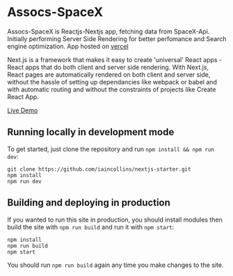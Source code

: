 # Assocs-SpaceX



Assocs-SpaceX is Reactjs-Nextjs app, fetching data from SpaceX-Api. Initially performing Server Side Rendering for better perfomance and Search engine optimization.
App hosted on [vercel](https://vercel.com/)

Next.js is a framework that makes it easy to create 'universal' React apps - React apps that do both client and server side rendering.
With Next.js, React pages are automatically rendered on both client and server side, without the hassle of setting up dependancies like webpack or babel and with automatic routing and without the constraints of projects like Create React App.

[Live Demo](https://assocs-space-x.vercel.app/)
## Running locally in development mode
To get started, just clone the repository and run ```npm install && npm run dev```:
```
git clone https://github.com/iaincollins/nextjs-starter.git
npm install
npm run dev
```

## Building and deploying in production
If you wanted to run this site in production, you should install modules then build the site with ```npm run build``` and run it with ```npm start```:
```
npm install
npm run build
npm start
```
You should run ```npm run build``` again any time you make changes to the site.

